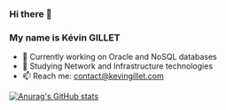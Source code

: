 ### Hi there 👋 
### My name is Kévin GILLET

- 🔭 Currently working on Oracle and NoSQL databases
- 🌱 Studying Network and Infrastructure technologies
- 📫 Reach me: contact@kevingillet.com

[![Anurag's GitHub stats](https://github-readme-stats.vercel.app/api?username=Kev1venteur&theme=radical)](https://github.com/anuraghazra/github-readme-stats)

